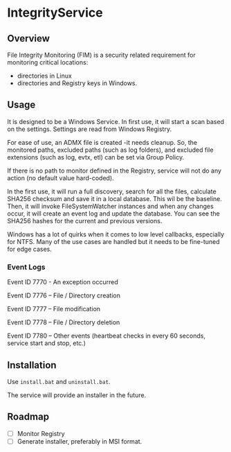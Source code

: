 # IntegrityService

## Overview
File Integrity Monitoring (FIM) is a security related requirement for monitoring critical locations: 
* directories in Linux
* directories and Registry keys in Windows.

## Usage
It is designed to be a Windows Service. In first use, it will start a scan based on the settings. Settings are read from Windows Registry. 

For ease of use, an ADMX file is created -it needs cleanup. So, the monitored paths, excluded paths (such as log folders), and excluded file extensions (such as log, evtx, etl) can be set via Group Policy.

If there is no path to monitor defined in the Registry, service will not do any action (no default value hard-coded).

In the first use, it will run a full discovery, search for all the files, calculate SHA256 checksum and save it in a local database. This wil be the baseline. Then, it will invoke FileSystemWatcher instances and when any changes occur, it will create an event log and update the database. You can see the SHA256 hashes for the current and previous versions.

Windows has a lot of quirks when it comes to low level callbacks, especially for NTFS. Many of the use cases are handled but it needs to be fine-tuned for edge cases.

### Event Logs

Event ID 7770 - An exception occurred

Event ID 7776 – File / Directory creation

Event ID 7777 – File modification

Event ID 7778 – File / Directory deletion

Event ID 7780 – Other events (heartbeat checks in every 60 seconds, service start and stop, etc.)


## Installation
Use `install.bat` and `uninstall.bat`.

The service will provide an installer in the future.

## Roadmap
- [ ] Monitor Registry
- [ ] Generate installer, preferably in MSI format.